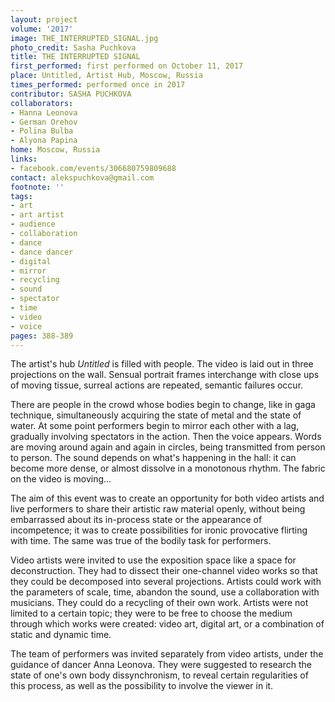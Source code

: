 ```yaml
---
layout: project
volume: '2017'
image: THE_INTERRUPTED_SIGNAL.jpg
photo_credit: Sasha Puchkova
title: THE INTERRUPTED SIGNAL
first_performed: first performed on October 11, 2017
place: Untitled, Artist Hub, Moscow, Russia
times_performed: performed once in 2017
contributor: SASHA PUCHKOVA
collaborators:
- Hanna Leonova
- German Orehov
- Polina Bulba
- Alyona Papina
home: Moscow, Russia
links:
- facebook.com/events/306680759809688
contact: alekspuchkova@gmail.com
footnote: ''
tags:
- art
- art artist
- audience
- collaboration
- dance
- dance dancer
- digital
- mirror
- recycling
- sound
- spectator
- time
- video
- voice
pages: 388-389
---
```


The artist's hub _Untitled_ is filled with people. The video is laid out in three projections on the wall. Sensual portrait frames interchange with close ups of moving tissue, surreal actions are repeated, semantic failures occur.

There are people in the crowd whose bodies begin to change, like in gaga technique, simultaneously acquiring the state of metal and the state of water. At some point performers begin to mirror each other with a lag, gradually involving spectators in the action. Then the voice appears. Words are moving around again and again in circles, being transmitted from person to person. The sound depends on what's happening in the hall: it can become more dense, or almost dissolve in a monotonous rhythm. The fabric on the video is moving&hellip;

The aim of this event was to create an opportunity for both video artists and live performers to share their artistic raw material openly, without being embarrassed about its in-process state or the appearance of incompetence; it was to create possibilities for ironic provocative flirting with time. The same was true of the bodily task for performers.

Video artists were invited to use the exposition space like a space for deconstruction. They had to dissect their one-channel video works so that they could be decomposed into several projections. Artists could work with the parameters of scale, time, abandon the sound, use a collaboration with musicians. They could do a recycling of their own work. Artists were not limited to a certain topic; they were to be free to choose the medium through which works were created: video art, digital art, or a combination of static and dynamic time.

The team of performers was invited separately from video artists, under the guidance of dancer Anna Leonova. They were suggested to research the state of one's own body dissynchronism, to reveal certain regularities of this process, as well as the possibility to involve the viewer in it.
